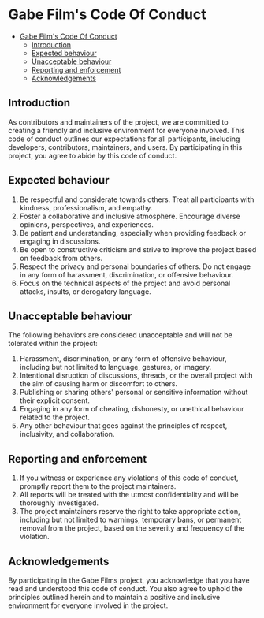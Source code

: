 # Gabe Film's Code Of Conduct

- [Gabe Film's Code Of Conduct](#gabe-films-code-of-conduct)
  - [Introduction](#introduction)
  - [Expected behaviour](#expected-behaviour)
  - [Unacceptable behaviour](#unacceptable-behaviour)
  - [Reporting and enforcement](#reporting-and-enforcement)
  - [Acknowledgements](#acknowledgements)

## Introduction

As contributors and maintainers of the project, we are committed to creating a friendly and inclusive environment for everyone involved. This code of conduct outlines our expectations for all participants, including developers, contributors, maintainers, and users. By participating in this project, you agree to abide by this code of conduct.

## Expected behaviour

1. Be respectful and considerate towards others. Treat all participants with kindness, professionalism, and empathy.
2. Foster a collaborative and inclusive atmosphere. Encourage diverse opinions, perspectives, and experiences.
3. Be patient and understanding, especially when providing feedback or engaging in discussions.
4. Be open to constructive criticism and strive to improve the project based on feedback from others.
5. Respect the privacy and personal boundaries of others. Do not engage in any form of harassment, discrimination, or offensive behaviour.
6. Focus on the technical aspects of the project and avoid personal attacks, insults, or derogatory language.

## Unacceptable behaviour

The following behaviors are considered unacceptable and will not be tolerated within the project:

1. Harassment, discrimination, or any form of offensive behaviour, including but not limited to language, gestures, or imagery.
2. Intentional disruption of discussions, threads, or the overall project with the aim of causing harm or discomfort to others.
3. Publishing or sharing others' personal or sensitive information without their explicit consent.
4. Engaging in any form of cheating, dishonesty, or unethical behaviour related to the project.
5. Any other behaviour that goes against the principles of respect, inclusivity, and collaboration.

## Reporting and enforcement

1. If you witness or experience any violations of this code of conduct, promptly report them to the project maintainers.
2. All reports will be treated with the utmost confidentiality and will be thoroughly investigated.
3. The project maintainers reserve the right to take appropriate action, including but not limited to warnings, temporary bans, or permanent removal from the project, based on the severity and frequency of the violation.

## Acknowledgements

By participating in the Gabe Films project, you acknowledge that you have read and understood this code of conduct. You also agree to uphold the principles outlined herein and to maintain a positive and inclusive environment for everyone involved in the project.

